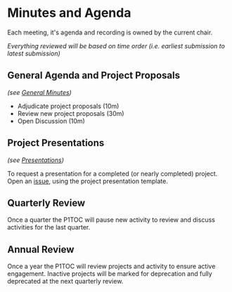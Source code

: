 # Minutes and Agenda

Each meeting, it's agenda and recording is owned by the current chair.

*Everything reviewed will be based on time order (i.e. earliest submission to latest submission)*

## General Agenda and Project Proposals
*(see [General Minutes](GENERAL_AND_PROPOSALS.md))*

- Adjudicate project proposals (10m)
- Review new project proposals (30m)
- Open Discussion (10m)

## Project Presentations
*(see [Presentations](PROJECT_PRESENTATIONS.md))*

To request a presentation for a completed (or nearly completed) project. Open an [issue](https://repo1.dso.mil/platform-one/p1toc/-/issues/new), using the project presentation template.

## Quarterly Review

Once a quarter the P1TOC will pause new activity to review and discuss activities for the last quarter.

## Annual Review

Once a year the P1TOC will review projects and activity to ensure active engagement. Inactive projects will be marked for deprecation and fully deprecated at the next quarterly review.
